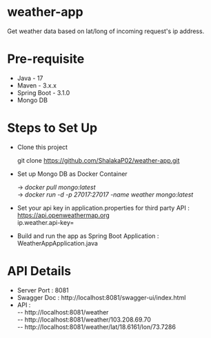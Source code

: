 # weather-app
Get weather data based on lat/long of incoming request's ip address.

# Pre-requisite
- Java - 17
- Maven - 3.x.x
- Spring Boot - 3.1.0
- Mongo DB

# Steps to Set Up

- Clone this project

  git clone https://github.com/ShalakaP02/weather-app.git
  
- Set up Mongo DB as Docker Container

  -> _docker pull mongo:latest_     
  -> _docker run -d -p 27017:27017 -name weather mongo:latest_   
  
- Set your api key in application.properties for third party API : https://api.openweathermap.org    
    ip.weather.api-key= <your-api-key>   
  
- Build and run the app as Spring Boot Application : WeatherAppApplication.java   
  
  
# API Details   
 - Server Port : 8081 
 - Swagger Doc : http://localhost:8081/swagger-ui/index.html
 - API :  
    -- http://localhost:8081/weather         
    -- http://localhost:8081/weather/103.208.69.70     
    -- http://localhost:8081/weather/lat/18.6161/lon/73.7286    
  

